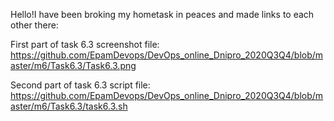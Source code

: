 Hello!I have been broking my hometask in peaces and made links to each other there:

First part of task 6.3 screenshot file: https://github.com/EpamDevops/DevOps_online_Dnipro_2020Q3Q4/blob/master/m6/Task6.3/Task6.3.png

Second part of task 6.3 script file: https://github.com/EpamDevops/DevOps_online_Dnipro_2020Q3Q4/blob/master/m6/Task6.3/task6.3.sh
